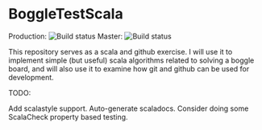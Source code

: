 # BoggleTestScala

Production: ![Build status](https://travis-ci.org/esebesta/BoggleTestScala.svg?branch=production)   Master: ![Build status](https://travis-ci.org/fpinscala/fpinscala.svg?branch=master)

This repository serves as a scala and github exercise. I will use it to implement simple (but useful) scala algorithms related to solving a boggle board, and will also use it to examine how git and github can be used for development. 

TODO:

Add scalastyle support.
Auto-generate scaladocs.
Consider doing some ScalaCheck property based testing.